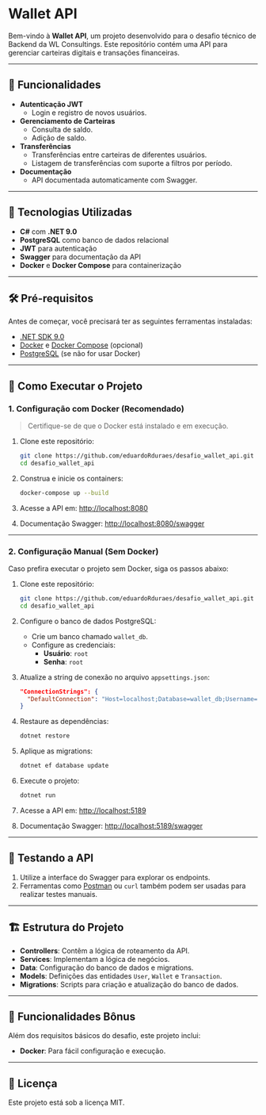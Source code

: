 # Wallet API

Bem-vindo à **Wallet API**, um projeto desenvolvido para o desafio técnico de Backend da WL Consultings. Este repositório contém uma API para gerenciar carteiras digitais e transações financeiras.

---

## 🚀 Funcionalidades

- **Autenticação JWT**
  - Login e registro de novos usuários.
- **Gerenciamento de Carteiras**
  - Consulta de saldo.
  - Adição de saldo.
- **Transferências**
  - Transferências entre carteiras de diferentes usuários.
  - Listagem de transferências com suporte a filtros por período.
- **Documentação**
  - API documentada automaticamente com Swagger.

---

## 🎯 Tecnologias Utilizadas

- **C#** com **.NET 9.0**
- **PostgreSQL** como banco de dados relacional
- **JWT** para autenticação
- **Swagger** para documentação da API
- **Docker** e **Docker Compose** para containerização

---

## 🛠️ Pré-requisitos

Antes de começar, você precisará ter as seguintes ferramentas instaladas:

- [.NET SDK 9.0](https://dotnet.microsoft.com/download/dotnet/9.0)
- [Docker](https://www.docker.com/) e [Docker Compose](https://docs.docker.com/compose/) (opcional)
- [PostgreSQL](https://www.postgresql.org/) (se não for usar Docker)

---

## 🚀 Como Executar o Projeto

### **1. Configuração com Docker (Recomendado)**

> Certifique-se de que o Docker está instalado e em execução.

1. Clone este repositório:
   ```bash
   git clone https://github.com/eduardoRduraes/desafio_wallet_api.git
   cd desafio_wallet_api
   ```

2. Construa e inicie os containers:
   ```bash
   docker-compose up --build
   ```

3. Acesse a API em: [http://localhost:8080](http://localhost:8080)

4. Documentação Swagger: [http://localhost:8080/swagger](http://localhost:8080/swagger)

---

### **2. Configuração Manual (Sem Docker)**

Caso prefira executar o projeto sem Docker, siga os passos abaixo:

1. Clone este repositório:
   ```bash
   git clone https://github.com/eduardoRduraes/desafio_wallet_api.git
   cd desafio_wallet_api
   ```

2. Configure o banco de dados PostgreSQL:
   - Crie um banco chamado `wallet_db`.
   - Configure as credenciais:
     - **Usuário**: `root`
     - **Senha**: `root`

3. Atualize a string de conexão no arquivo `appsettings.json`:
   ```json
   "ConnectionStrings": {
     "DefaultConnection": "Host=localhost;Database=wallet_db;Username=root;Password=root"
   }
   ```

4. Restaure as dependências:
   ```bash
   dotnet restore
   ```

5. Aplique as migrations:
   ```bash
   dotnet ef database update
   ```

6. Execute o projeto:
   ```bash
   dotnet run
   ```

7. Acesse a API em: [http://localhost:5189](http://localhost:5189)

8. Documentação Swagger: [http://localhost:5189/swagger](http://localhost:5189/swagger)

---

## 🧪 Testando a API

1. Utilize a interface do Swagger para explorar os endpoints.
2. Ferramentas como [Postman](https://www.postman.com/) ou `curl` também podem ser usadas para realizar testes manuais.

---

## 🏗 Estrutura do Projeto

- **Controllers**: Contêm a lógica de roteamento da API.
- **Services**: Implementam a lógica de negócios.
- **Data**: Configuração do banco de dados e migrations.
- **Models**: Definições das entidades `User`, `Wallet` e `Transaction`.
- **Migrations**: Scripts para criação e atualização do banco de dados.

---

## 🎁 Funcionalidades Bônus

Além dos requisitos básicos do desafio, este projeto inclui:

- **Docker**: Para fácil configuração e execução.

---

## 📝 Licença

Este projeto está sob a licença MIT.
